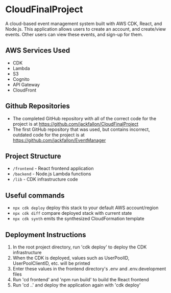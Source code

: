 # CloudFinalProject
A cloud-based event management system built with AWS CDK, React, and Node.js. This application allows users to create an account, and create/view events. Other users can view these events, and sign-up for them.

## AWS Services Used
- CDK
- Lambda
- S3
- Cognito
- API Gateway
- CloudFront

## Github Repositories
- The completed GitHub repository with all of the correct code for the project is at https://github.com/jackfallon/CloudFinalProject
- The first GitHub repository that was used, but contains incorrect, outdated code for the project is at https://github.com/jackfallon/EventManager

## Project Structure

- `/frontend` - React frontend application
- `/backend` - Node.js Lambda functions
- `/lib` - CDK infrastructure code

## Useful commands

* `npx cdk deploy`       deploy this stack to your default AWS account/region
* `npx cdk diff`         compare deployed stack with current state
* `npx cdk synth`        emits the synthesized CloudFormation template

## Deployment Instructions
1. In the root project directory, run 'cdk deploy' to deploy the CDK infrastructure
2. When the CDK is deployed, values such as UserPoolID, UserPoolClientID, etc. will be printed
3. Enter these values in the frontend directory's .env and .env.development files
4. Run 'cd frontend' and 'npm run build' to build the React frontend
5. Run 'cd ..' and deploy the application again with 'cdk deploy'
